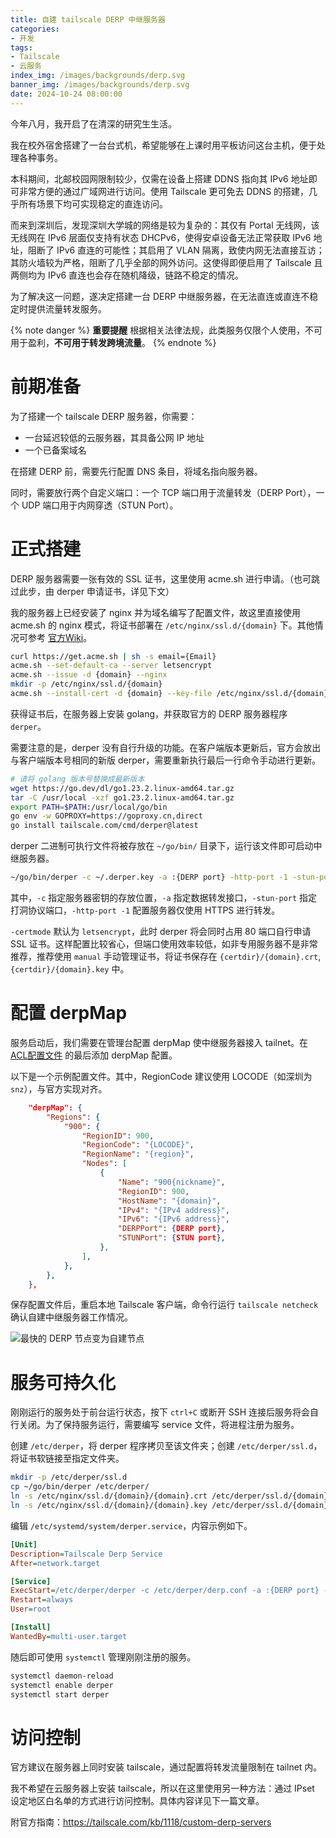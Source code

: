 ```yaml
---
title: 自建 tailscale DERP 中继服务器
categories:
- 开发
tags:
- Tailscale
- 云服务
index_img: /images/backgrounds/derp.svg
banner_img: /images/backgrounds/derp.svg
date: 2024-10-24 08:00:00
---
```


今年八月，我开启了在清深的研究生生活。

<!-- more -->

我在校外宿舍搭建了一台台式机，希望能够在上课时用平板访问这台主机，便于处理各种事务。

本科期间，北邮校园网限制较少，仅需在设备上搭建 DDNS 指向其 IPv6 地址即可非常方便的通过广域网进行访问。使用 Tailscale 更可免去 DDNS 的搭建，几乎所有场景下均可实现稳定的直连访问。

而来到深圳后，发现深圳大学城的网络是较为复杂的：其仅有 Portal 无线网，该无线网在 IPv6 层面仅支持有状态 DHCPv6，使得安卓设备无法正常获取 IPv6 地址，阻断了 IPv6 直连的可能性；其启用了 VLAN 隔离，致使内网无法直接互访；其防火墙较为严格，阻断了几乎全部的网外访问。这使得即便启用了 Tailscale 且两侧均为 IPv6 直连也会存在随机降级，链路不稳定的情况。

为了解决这一问题，遂决定搭建一台 DERP 中继服务器，在无法直连或直连不稳定时提供流量转发服务。

{% note danger %}
**重要提醒**
根据相关法律法规，此类服务仅限个人使用，不可用于盈利，**不可用于转发跨境流量**。
{% endnote %}

# 前期准备

为了搭建一个 tailscale DERP 服务器，你需要：

- 一台延迟较低的云服务器，其具备公网 IP 地址
- 一个已备案域名

在搭建 DERP 前，需要先行配置 DNS 条目，将域名指向服务器。

同时，需要放行两个自定义端口：一个 TCP 端口用于流量转发（DERP Port），一个 UDP 端口用于内网穿透（STUN Port）。

# 正式搭建

DERP 服务器需要一张有效的 SSL 证书，这里使用 acme.sh 进行申请。（也可跳过此步，由 derper 申请证书，详见下文）

我的服务器上已经安装了 nginx 并为域名编写了配置文件，故这里直接使用 acme.sh 的 nginx 模式，将证书部署在 `/etc/nginx/ssl.d/{domain}` 下。其他情况可参考 [官方Wiki](https://github.com/acmesh-official/acme.sh/wiki)。

```bash
curl https://get.acme.sh | sh -s email={Email}
acme.sh --set-default-ca --server letsencrypt
acme.sh --issue -d {domain} --nginx
mkdir -p /etc/nginx/ssl.d/{domain}
acme.sh --install-cert -d {domain} --key-file /etc/nginx/ssl.d/{domain}/{domain}.crt --fullchain-file /etc/nginx/ssl.d/{domain}/{domain}.key --reloadcmd "systemctl force-reload nginx"
```

获得证书后，在服务器上安装 golang，并获取官方的 DERP 服务器程序 `derper`。

需要注意的是，derper 没有自行升级的功能。在客户端版本更新后，官方会放出与客户端版本号相同的新版 derper，需要重新执行最后一行命令手动进行更新。

```bash
# 请将 golang 版本号替换成最新版本
wget https://go.dev/dl/go1.23.2.linux-amd64.tar.gz
tar -C /usr/local -xzf go1.23.2.linux-amd64.tar.gz
export PATH=$PATH:/usr/local/go/bin
go env -w GOPROXY=https://goproxy.cn,direct
go install tailscale.com/cmd/derper@latest
```

derper 二进制可执行文件将被存放在 `~/go/bin/` 目录下，运行该文件即可启动中继服务器。

```bash
~/go/bin/derper -c ~/.derper.key -a :{DERP port} -http-port -1 -stun-port {STUN port} -hostname {domain} -certmode manual -certdir /etc/nginx/ssl.d/{domain}
```

其中，`-c` 指定服务器密钥的存放位置，`-a` 指定数据转发接口，`-stun-port` 指定打洞协议端口，`-http-port -1` 配置服务器仅使用 HTTPS 进行转发。

`-certmode` 默认为 `letsencrypt`，此时 derper 将会同时占用 80 端口自行申请 SSL 证书。这样配置比较省心，但端口使用效率较低，如非专用服务器不是非常推荐，推荐使用 `manual` 手动管理证书，将证书保存在 `{certdir}/{domain}.crt`, `{certdir}/{domain}.key` 中。

# 配置 derpMap

服务启动后，我们需要在管理台配置 derpMap 使中继服务器接入 tailnet。在 [ACL配置文件](https://login.tailscale.com/admin/acls/file) 的最后添加 derpMap 配置。

以下是一个示例配置文件。其中，RegionCode 建议使用 LOCODE（如深圳为 `snz`），与官方实现对齐。

```json
    "derpMap": {
		"Regions": {
			"900": {
				"RegionID": 900,
				"RegionCode": "{LOCODE}",
				"RegionName": "{region}",
				"Nodes": [
					{
						"Name": "900{nickname}",
						"RegionID": 900,
						"HostName": "{domain}",
						"IPv4": "{IPv4 address}",
						"IPv6": "{IPv6 address}",
						"DERPPort": {DERP port},
						"STUNPort": {STUN port},
					},
				],
			},
		},
	},
```

保存配置文件后，重启本地 Tailscale 客户端，命令行运行 `tailscale netcheck` 确认自建中继服务器工作情况。

![最快的 DERP 节点变为自建节点](netcheck.webp "验证自建中继服务器")

# 服务可持久化

刚刚运行的服务处于前台运行状态，按下 `ctrl+C` 或断开 SSH 连接后服务将会自行关闭。为了保持服务运行，需要编写 service 文件，将进程注册为服务。

创建 `/etc/derper`，将 derper 程序拷贝至该文件夹；创建 `/etc/derper/ssl.d`，将证书软链接至指定文件夹。

```bash
mkdir -p /etc/derper/ssl.d
cp ~/go/bin/derper /etc/derper/
ln -s /etc/nginx/ssl.d/{domain}/{domain}.crt /etc/derper/ssl.d/{domain}.crt
ln -s /etc/nginx/ssl.d/{domain}/{domain}.key /etc/derper/ssl.d/{domain}.key
```

编辑 `/etc/systemd/system/derper.service`，内容示例如下。

```ini
[Unit]
Description=Tailscale Derp Service
After=network.target

[Service]
ExecStart=/etc/derper/derper -c /etc/derper/derp.conf -a :{DERP port} -http-port -1 -stun-port {STUN port} -hostname {domain} -certmode manual -certdir /etc/derper/ssl.d
Restart=always
User=root

[Install]
WantedBy=multi-user.target
```

随后即可使用 `systemctl` 管理刚刚注册的服务。

```bash
systemctl daemon-reload
systemctl enable derper
systemctl start derper
```

# 访问控制

官方建议在服务器上同时安装 tailscale，通过配置将转发流量限制在 tailnet 内。

我不希望在云服务器上安装 tailscale，所以在这里使用另一种方法：通过 IPset 设定地区白名单的方式进行访问控制。具体内容详见下一篇文章。

附官方指南：https://tailscale.com/kb/1118/custom-derp-servers